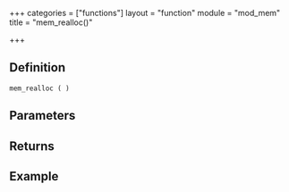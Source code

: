 +++
categories = ["functions"]
layout = "function"
module = "mod_mem"
title = "mem_realloc()"

+++

## Definition

    mem_realloc ( )

## Parameters

## Returns

## Example
